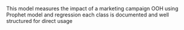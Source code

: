 This model measures the impact of a marketing campaign OOH using Prophet model and regression each class is documented and well structured for direct usage
